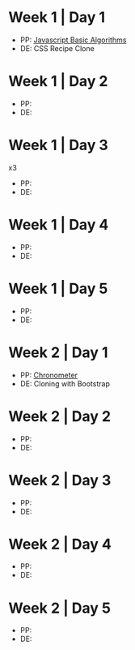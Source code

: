# Week 1 | Day 1

- PP: [Javascript Basic Algorithms](./lab-javascript-basic-algorithms.md)
- DE: CSS Recipe Clone

# Week 1 | Day 2

- PP:
- DE:

# Week 1 | Day 3
x3
- PP:
- DE:

# Week 1 | Day 4

- PP:
- DE:

# Week 1 | Day 5

- PP:
- DE:



# Week 2 | Day 1

- PP: [Chronometer](./lab-javascript-chronometer.md)
- DE: Cloning with Bootstrap

# Week 2 | Day 2

- PP:
- DE:

# Week 2 | Day 3

- PP:
- DE:

# Week 2 | Day 4

- PP:
- DE:

# Week 2 | Day 5

- PP:
- DE:
